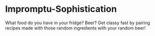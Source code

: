 # Impromptu-Sophistication
What food do you have in your fridge? Beer? Get classy fast by pairing recipes made with those random ingredients with your random beer!
